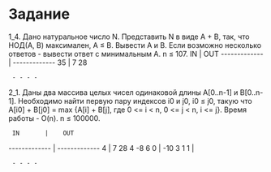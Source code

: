 # Задание

1_4. Дано натуральное число N. Представить N в виде A + B, так, что НОД(A, B) максимален, A ≤ B. Вывести A и B. Если возможно несколько ответов - вывести ответ с минимальным A.
n ≤ 107.
     IN       |    OUT
------------- | -------------
     35       |    7 28
     
     - - - -
     
2_1. Даны два массива целых чисел одинаковой длины A[0..n-1] и B[0..n-1]. Необходимо найти первую пару индексов i0 и j0, i0 ≤ j0, такую что A[i0] + B[j0] = max {A[i] + B[j], где 0 <= i < n, 0 <= j < n, i <= j}. Время работы - O(n).
n ≤ 100000.

     IN       |    OUT
------------- | -------------
     4        |    7 28
4 -8 6 0      |
-10 3 1 1     |    
     
     - - - -
